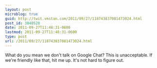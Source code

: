 ```yaml
---
layout: post
microblog: true
guid: http://twit.vmstan.com/2011/09/27/118743837081473024.html
post_id: 3040528
date: 2011-09-27T11:48:31-0600
lastmod: 2011-09-27T11:48:31-0600
type: post
url: /2011/09/27/118743837081473024.html
---
```

What do you mean we don't talk on Google Chat? This is unacceptable. If we're friendly like that, hit me up. It's not hard to figure out.
